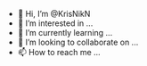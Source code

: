 - 👋 Hi, I’m @KrisNikN
- 👀 I’m interested in ...
- 🌱 I’m currently learning ...
- 💞️ I’m looking to collaborate on ...
- 📫 How to reach me ...

<!---
KrisNikN/KrisNikN is a ✨ special ✨ repository because its `README.md` (this file) appears on your GitHub profile.
You can click the Preview link to take a look at your changes.
--->
